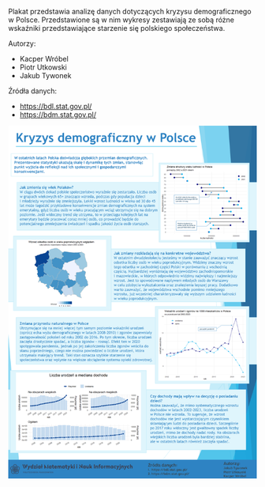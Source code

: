 Plakat przedstawia analizę danych dotyczących kryzysu demograficznego w Polsce. Przedstawione są w nim wykresy zestawiają ze sobą różne wskaźniki 
przedstawiające starzenie się polskiego społeczeństwa. 

Autorzy:
- Kacper Wróbel
- Piotr Utkowski
- Jakub Tywonek

Źródła danych:
- https://bdl.stat.gov.pl/
- https://bdm.stat.gov.pl/

<img src="Wróbel_Utkowski_Tywonek.png" align="center" width="600"/>
